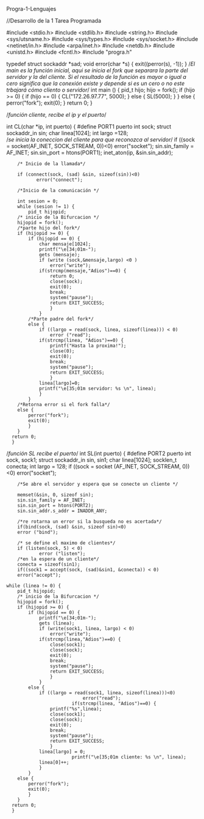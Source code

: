 Progra-1-Lenguajes

//Desarrollo de la 1 Tarea Programada

#include <stdio.h>
#include <stdlib.h>
#include <string.h>
#include <sys/utsname.h>
#include <sys/types.h>
#include <sys/socket.h>
#include <netinet/in.h>
#include <arpa/inet.h>
#include <netdb.h>
#include <unistd.h>
#include <fcntl.h>
#include "progra.h"

typedef struct sockaddr *sad;
 void error(char *s) {
	exit((perror(s), -1));
	}
/*El main es la función inicial, aqui se inicia el fork que separara la parte del servidor y la del cliente. Si el resultado de la función es mayor
 o igual a cero significa que la conexión existe y depende si es un cero o no este trbajará cómo cliento o servidor*/
int main () {
	pid_t hijo;
	hijo = fork();
	if (hijo >= 0) {
		if (hijo == 0) {
			CL("172.26.97.77", 5000);
			}
		else {
			SL(5000);
			}
		}
	else {
		perror("fork");
		exit(0);
		}
	return 0;
	}

/*función cliente, recibe el ip y el puerto*/

int CL(char *ip, int puerto) {
	#define PORT1 puerto
	int sock;
    	struct sockaddr_in sin;
    	char linea[1024];
    	int largo =128;    
    	/*se inicia la coneccion del cliente para que reconozca al servidor*/
    	if ((sock = socket(AF_INET, SOCK_STREAM, 0))<0)
        	error("socket");
        sin.sin_family = AF_INET;
        sin.sin_port = htons(PORT1);
        inet_aton(ip, &sin.sin_addr);
        
        /* Inicio de la llamada*/
        
        if (connect(sock, (sad) &sin, sizeof(sin))<0)
               error("connect");
        
        /*Inicio de la comunicación */
        
        int sesion = 0;
        while (sesion != 1) {
        	pid_t hijopid;
		/* inicio de la Bifurcacion */
		hijopid = fork();
		/*parte hijo del fork*/
		if (hijopid >= 0) {	
			if (hijopid == 0) {
				char mensaje[1024];
				printf("\e[34;01m-");
				gets (mensaje);
				if (write (sock,&mensaje,largo) <0 )
					error("write");
				if(strcmp(mensaje,"Adios")==0) {
					return 0;
					close(sock);
					exit(0);
					break;
					system("pause");
					return EXIT_SUCCESS;
					}	
				}
			/*Parte padre del fork*/
			else {
				if ((largo = read(sock, linea, sizeof(linea))) < 0)
					error ("read");
				if(strcmp(linea, "Adios")==0) {
					printf("Hasta la proxima!");
					close(0);
					exit(0);
					break;
					system("pause");
					return EXIT_SUCCESS;
					}
				linea[largo]=0;
				printf("\e[35;01m servidor: %s \n", linea);	
				}
			}
		/*Retorna error si el fork falla*/
		else {
			perror("fork");
			exit(0);
			}
		}
      return 0;
      }

/*función SL recibe el puerto*/
int SL(int puerto) {
	#define PORT2 puerto
	int sock, sock1;
    	struct sockaddr_in sin, sin1;
    	char linea[1024];
    	socklen_t conecta;
    	int largo = 128;
    	if ((sock = socket (AF_INET, SOCK_STREAM, 0)) <0)
		error("socket");
        
        /*Se abre el servidor y espera que se conecte un cliente */
        
        memset(&sin, 0, sizeof sin);
        sin.sin_family = AF_INET;
        sin.sin_port = htons(PORT2);
        sin.sin_addr.s_addr = INADDR_ANY;
 
        /*re rotarna un error si la busqueda no es acertada*/
        if(bind(sock, (sad) &sin, sizeof sin)<0)
		error ("bind");
 
        /* se define el maximo de clientes*/
        if (listen(sock, 5) < 0)
                error ("listen");
        /*en la espera de un cliente*/
        conecta = sizeof(sin1);
        if((sock1 = accept(sock, (sad)&sin1, &conecta)) < 0)
		error("accept");

	while (linea != 0) {
		pid_t hijopid;
		/* inicio de la Bifurcacion */
		hijopid = fork();
		if (hijopid >= 0) {
			if (hijopid == 0) {
				printf("\e[34;01m-");
				gets (linea);
				if (write(sock1, linea, largo) < 0)
					error("write");
				if(strcmp(linea,"Adios")==0) {
					close(sock1);
					close(sock);
					exit(0);
					break;
					system("pause");
					return EXIT_SUCCESS;
					}
				}
			else {
				if ((largo = read(sock1, linea, sizeof(linea)))<0)
                        		error("read");
                    		if(strcmp(linea, "Adios")==0) {
					printf("%s",linea);
					close(sock1);
					close(sock);
					exit(0);
					break;
					system("pause");
					return EXIT_SUCCESS;
					}
				linea[largo] = 0;
                    		printf("\e[35;01m cliente: %s \n", linea);
				linea[0]++;
				}
			}
		else {
			perror("fork");
			exit(0);
			}
		}
      return 0;
      }
